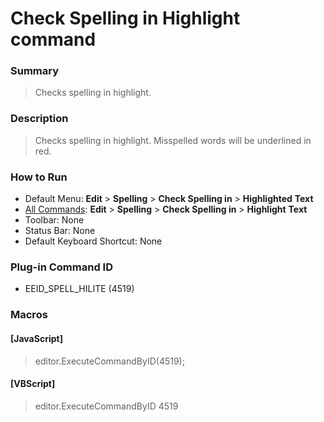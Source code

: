 # Check Spelling in Highlight command

### Summary

> Checks spelling in highlight.

### Description

> Checks spelling in highlight. Misspelled words will be underlined in red.

### How to Run

- Default Menu: **Edit** \> **Spelling** \> **Check Spelling in** \> **Highlighted**
**Text**
- [All Commands](../tools/all_commands): **Edit** \> **Spelling** \> **Check Spelling in** \> **Highlight**
**Text**
- Toolbar: None
- Status Bar: None
- Default Keyboard Shortcut: None

### Plug-in Command ID

- EEID\_SPELL\_HILITE (4519)

### Macros

#### \[JavaScript\]

> editor.ExecuteCommandByID(4519);

#### \[VBScript\]

> editor.ExecuteCommandByID 4519
